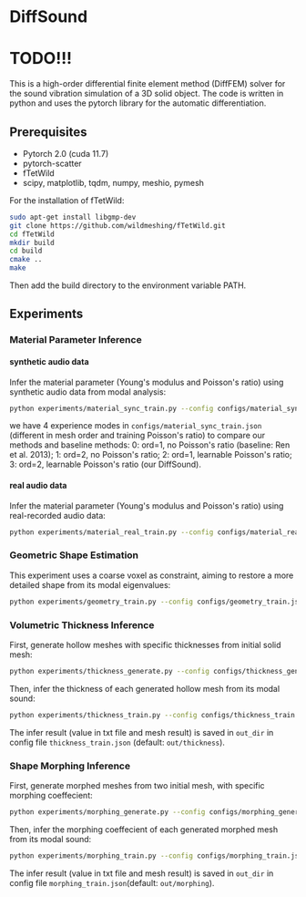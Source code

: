# DiffSound

# TODO!!!
This is a high-order differential finite element method (DiffFEM) solver for the sound vibration simulation of a 3D solid object. The code is written in python and uses the pytorch library for the automatic differentiation. 

## Prerequisites
- Pytorch 2.0 (cuda 11.7)
- pytorch-scatter 
- fTetWild 
- scipy, matplotlib, tqdm, numpy, meshio, pymesh

For the installation of fTetWild:
```bash
sudo apt-get install libgmp-dev
git clone https://github.com/wildmeshing/fTetWild.git
cd fTetWild
mkdir build
cd build
cmake ..
make
```
Then add the build directory to the environment variable PATH.

## Experiments
### Material Parameter Inference
#### synthetic audio data
Infer the material parameter (Young's modulus and Poisson's ratio) using synthetic audio data from modal analysis:
```bash
python experiments/material_sync_train.py --config configs/material_sync_train.json
```
we have 4 experience modes in ```configs/material_sync_train.json``` (different in mesh order and training Poisson's ratio) to compare our methods and baseline methods:
0: ord=1, no Poisson's ratio (baseline: Ren et al. 2013); 
1: ord=2, no Poisson's ratio; 
2: ord=1, learnable Poisson's ratio; 
3: ord=2, learnable Poisson's ratio (our DiffSound).

#### real audio data
Infer the material parameter (Young's modulus and Poisson's ratio) using real-recorded audio data:
```bash
python experiments/material_real_train.py --config configs/material_real_train.json
```

### Geometric Shape Estimation
This experiment uses a coarse voxel as constraint, aiming to restore a more detailed shape from its modal eigenvalues:
```bash
python experiments/geometry_train.py --config configs/geometry_train.json
```

### Volumetric Thickness Inference
First, generate hollow meshes with specific thicknesses from initial solid mesh:
```bash
python experiments/thickness_generate.py --config configs/thickness_generate.json
```
Then, infer the thickness of each generated hollow mesh from its modal sound:
```bash
python experiments/thickness_train.py --config configs/thickness_train.json
```
The infer result (value in txt file and mesh result) is saved in ```out_dir``` in config file ```thickness_train.json``` (default: ```out/thickness```).

### Shape Morphing Inference
First, generate morphed meshes from two initial mesh, with specific morphing coeffecient:
```bash
python experiments/morphing_generate.py --config configs/morphing_generate.json
```
Then, infer the morphing coeffecient of each generated morphed mesh from its modal sound:
```bash
python experiments/morphing_train.py --config configs/morphing_train.json
```
The infer result (value in txt file and mesh result) is saved in ```out_dir``` in config file ```morphing_train.json```(default: ```out/morphing```).


